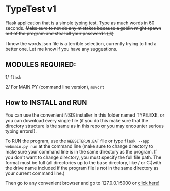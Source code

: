 # TypeTest v1

Flask application that is a simple typing test. Type as much words in 60 seconds. ~~Make sure to not do any mistakes because a goblin might spawn out of the program and steal all your passwords (jk)~~

I know the words.json file is a terrible selection, currently trying to find a better one. Let me know if you have any suggestions.

## MODULES REQUIRED:

1/ `flask`

2/ For MAIN.PY (command line version), `msvcrt`

## How to INSTALL and RUN

You can use the convenient NSIS installer in this folder named TYPE.EXE, or you can download every single file (if you do this make sure that the directory structure is the same as in this repo or you may encounter serious typing errors!).

To RUN the program, use the `WEBSITERUN.BAT` file or type `flask --app webmain.py run` at the command line (make sure to change directory to make sure your command line is in the same directory as the program. If you don't want to change directory, you must specify the full file path. The format must be full (all directories up to the base directory, like / or C:\)with the drive name included if the program file is not in the same directory as your current command line.)

Then go to any convenient browser and go to 127.0.0.1:5000 or [click here!](http://127.0.0.1:5000)
